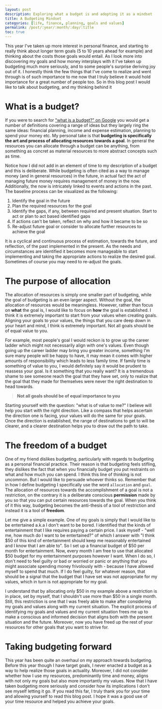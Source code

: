 ```yaml
---
layout: post
description: Exploring what a budget is and adopting it as a mindset
title: A Budgeting Mindset
categories: [life, finance, planning, goals and values]
permalink: /post/:year/:month/:day/:title
toc: true
---
```


This year I've taken up more interest in personal finance, and starting to really think about longer term goals (5 to 10 years ahead for example) and thinking about the costs those goals would entail. As I look more into discovering my goals and how money interplays with it I've taken up budgeting much more seriously, and to some people's surprise deriving joy out of it. I honestly think the few things that I've come to realize and went through is of such importance to me now that I truly believe it would hold importance for a great number of people too. So in this blog post I would like to talk about budgeting, and my thinking behind it

# What is a budget?

If you were to search for ["what is a budget?" on Google](https://www.google.com/search?client=firefox-b-d&q=what+is+a+budget) you would get a number of definitions covering a range of ideas but they largely ring the same ideas: financial planning, income and expense estimation, planning to spend your money etc. My personal take is that **budgeting is specifically the art and process of allocating resources towards a goal**. In general the resources you can allocate through a budget can be anything, from something as concret as material resources to more abstract concepts such as time.

Notice how I did not add in an element of time to my description of a budget and this is deliberate. While budgeting is often cited as a way to manage money (and in general resources) in the future, in actual fact the act of managing future money requires management of money in the now. Additionally, the now is intricately linked to events and actions in the past. The baseline process can be visualized as the following:

1. Identify the goal in the future
2. Plan the required resources for the goal
3. Identify the gaps, if any, between required and present situation. Start to act or plan to act based identified gaps
4. If actions can't be taken, reflect on why and how it became to be so
5. Re-adjust future goal or consider to allocate further resources to achieve the goal

It is a cyclical and continuous process of estimation, towards the future, and reflection, of the past implemented in the present. As the needs and circumstances are identified it becomes more manageable to start implementing and taking the appropriate actions to realize the desired goal. Sometimes of course you may need to re-adjust the goals.

# The purpose of allocation

The allocation of resources is simply one smaller part of budgeting, while the goal of budgeting is an even larger aspect. Without the goal, the allocation of resources would be meaningless. However, rather than focus on **what** the goal is, I would like to focus on **how** the goal is established. I think it is extremely important to start from your values when creating goals. Aligning your goals to your values, the things that you care deep down in your heart and mind, I think is extremely important. Not all goals should be of equal value to you.

For example, most people's goal I would reckon is to grow up the career ladder which might not necessarily align with one's values. Even though going up the career ladder may bring you greater income, something I'm sure many people will be happy to have, it may mean it comes with higher amounts of responsibility which leads to less family time. If family time is something of value to you, I would definitely say it would be prudent to reassess your goal. Is it something that you really want? It is a tremendous shame to see someone reach the goal that they have set, only to realize that the goal that they made for themselves were never the right destination to head towards.

> **Not all goals should be of equal importance to you**

Starting yourself with the question: "what is of value to me?" I believe will help you start with the right direction. Like a compass that helps ascertain the direction one is facing, your values will do the same for your goals. Once the direction is established, the range of destinations to get to will be clearer, and a clearer destination helps you to draw out the path to take.

# The freedom of a budget

One of my friend dislikes budgeting, particularly with regards to budgeting as a personal financial practice. Their reason is that budgeting feels stifling, they dislikes the fact that when you financially budget you put restraints on what and how much you can spend. I think this line of thinking is not uncommon. But I would like to persuade whoever thinks so. Remember that in how I define budgeting I specifically use the word `allocation` and `goal`. The allocation of resources towards the accomplishment of a goal is not a restriction, on the contrary it is a deliberate conscious **permission** made by you so that you can put certain resources towards the goal. When you think of it this way, budgeting becomes the anti-thesis of a tool of restriction and instead it is a tool of **freedom**.

Let me give a simple example. One of my goals is simply that I would like to be entertained a.k.a I don't want to be bored. I identified that the kinds of entertainment that I like requires paying a certain price. I ask myself - "well me, how much do I want to be entertained?" of which I answer with "I think $50 of this kind of entertainment should keep me reasonably entertained and I know that I am able to". So I set up a financial budget of $50 per month for entertainment. Now, every month I am free to use that allocated $50 budget for my entertainment purposes however I want. When I do so, I don't need to feel guilty or bad or worried or panic or anything that you might associate spending money frivolously with - because I have allowed myself to spend that much. If I do feel guilty, for whatever reason, that should be a signal that the budget that I have set was not appropriate for my values, which in turn is not appropriate for my goal.

I understand that by allocating only $50 in my example above a restriction is in place, set by myself, that I shouldn't use more than $50 in a single month. Still, this restriction is one that I was freely able to make after considering my goals and values along with my current situation. The explicit process of identifying my goals and values and my current situation frees me up to make a conscious and informed decision that aligns both with the present situation and the future. Moreover, now you have freed up the rest of your resources for other goals that you want to strive for.

# Taking budgeting forward

This year has been quite an overhaul on my approach towards budgeting. Before this year though I have target goals, I never enacted a budget as a way to help realize those goals in actuality. Moreover, I did not consider whether how I use my resources, predominantly time and money, aligns with not only my goals but also more importantly my values. Now that I have taken budgeting more seriously and consider how its implications I don't see myself letting it go. If you read this far, I truly thank you for your time and allowing yourself to read this blog post. I hope it was a good use of your time resource and helped you achieve your goals.
